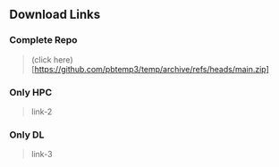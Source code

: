 ## Download Links

### Complete Repo
> (click here)[https://github.com/pbtemp3/temp/archive/refs/heads/main.zip]

### Only HPC
> link-2

### Only DL
> link-3
